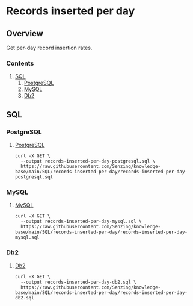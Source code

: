 # Records inserted per day

## Overview

Get per-day record insertion rates.

### Contents

1. [SQL](#sql)
    1. [PostgreSQL](#postgresql)
    1. [MySQL](#mysql)
    1. [Db2](#db2)

## SQL

### PostgreSQL

1. [PostgreSQL](records-inserted-per-day-postgresql.sql)

    ```console
    curl -X GET \
      --output records-inserted-per-day-postgresql.sql \
      https://raw.githubusercontent.com/Senzing/knowledge-base/main/SQL/records-inserted-per-day/records-inserted-per-day-postgresql.sql
    ```

### MySQL

1. [MySQL](records-inserted-per-day-mysql.sql)

    ```console
    curl -X GET \
      --output records-inserted-per-day-mysql.sql \
      https://raw.githubusercontent.com/Senzing/knowledge-base/main/SQL/records-inserted-per-day/records-inserted-per-day-mysql.sql
    ```

### Db2

1. [Db2](records-inserted-per-day-db2.sql)

    ```console
    curl -X GET \
      --output records-inserted-per-day-db2.sql \
      https://raw.githubusercontent.com/Senzing/knowledge-base/main/SQL/records-inserted-per-day/records-inserted-per-day-db2.sql
    ```
